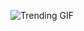 ![Trending GIF](https://media0.giphy.com/media/v1.Y2lkPThiYjIxNzcyM2Z4cW5yanM5aHZ1b2dkYXlzenZ5YXV3dzRxMWM3NDVmaDVlcHM1OSZlcD12MV9naWZzX3NlYXJjaCZjdD1n/rplvK3z0IzLqBxVJWk/giphy.gif)

